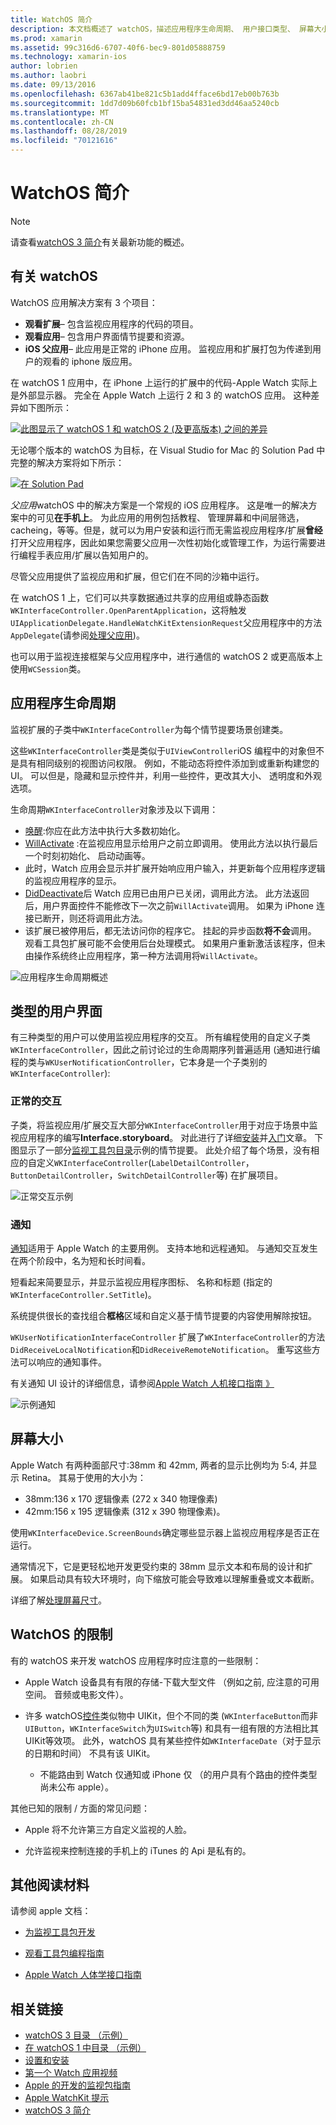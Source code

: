 ```yaml
---
title: WatchOS 简介
description: 本文档概述了 watchOS，描述应用程序生命周期、 用户接口类型、 屏幕大小、 限制和的详细信息。
ms.prod: xamarin
ms.assetid: 99c316d6-6707-40f6-bec9-801d05888759
ms.technology: xamarin-ios
author: lobrien
ms.author: laobri
ms.date: 09/13/2016
ms.openlocfilehash: 6367ab41be821c5b1add4fface6bd17eb00b763b
ms.sourcegitcommit: 1dd7d09b60fcb1bf15ba54831ed3dd46aa5240cb
ms.translationtype: MT
ms.contentlocale: zh-CN
ms.lasthandoff: 08/28/2019
ms.locfileid: "70121616"
---
```

# <a name="introduction-to-watchos"></a>WatchOS 简介

> [!NOTE]
> 请查看[watchOS 3 简介](~/ios/watchos/platform/introduction-to-watchos3/index.md)有关最新功能的概述。

## <a name="about-watchos"></a>有关 watchOS

WatchOS 应用解决方案有 3 个项目：

- **观看扩展**– 包含监视应用程序的代码的项目。
- **观看应用**– 包含用户界面情节提要和资源。
- **iOS 父应用**– 此应用是正常的 iPhone 应用。 监视应用和扩展打包为传递到用户的观看的 iphone 版应用。

在 watchOS 1 应用中，在 iPhone 上运行的扩展中的代码-Apple Watch 实际上是外部显示器。 完全在 Apple Watch 上运行 2 和 3 的 watchOS 应用。 这种差异如下图所示：

[![](intro-to-watchos-images/arch-sml.png "此图显示了 watchOS 1 和 watchOS 2 (及更高版本) 之间的差异")](intro-to-watchos-images/arch.png#lightbox)

无论哪个版本的 watchOS 为目标，在 Visual Studio for Mac 的 Solution Pad 中完整的解决方案将如下所示：

[![](intro-to-watchos-images/projectstructure-sml.png "在 Solution Pad")](intro-to-watchos-images/projectstructure.png#lightbox)

*父应用*watchOS 中的解决方案是一个常规的 iOS 应用程序。 这是唯一的解决方案中的可见**在手机上**。 为此应用的用例包括教程、 管理屏幕和中间层筛选，cacheing，等等。但是，就可以为用户安装和运行而无需监视应用程序/扩展**曾经**打开父应用程序，因此如果您需要父应用一次性初始化或管理工作，为运行需要进行编程手表应用/扩展以告知用户的。

尽管父应用提供了监视应用和扩展，但它们在不同的沙箱中运行。

在 watchOS 1 上，它们可以共享数据通过共享的应用组或静态函数`WKInterfaceController.OpenParentApplication`，这将触发`UIApplicationDelegate.HandleWatchKitExtensionRequest`父应用程序中的方法`AppDelegate`(请参阅[处理父应用](~/ios/watchos/app-fundamentals/parent-app.md))。

也可以用于监视连接框架与父应用程序中，进行通信的 watchOS 2 或更高版本上使用`WCSession`类。

## <a name="application-lifecycle"></a>应用程序生命周期

监视扩展的子类中`WKInterfaceController`为每个情节提要场景创建类。

这些`WKInterfaceController`类是类似于`UIViewController`iOS 编程中的对象但不是具有相同级别的视图访问权限。
例如，不能动态将控件添加到或重新构建您的 UI。
可以但是，隐藏和显示控件并，利用一些控件，更改其大小、 透明度和外观选项。

生命周期`WKInterfaceController`对象涉及以下调用：

- [唤醒](xref:WatchKit.WKInterfaceController.Awake*):你应在此方法中执行大多数初始化。
- [WillActivate](xref:WatchKit.WKInterfaceController.WillActivate) :在监视应用显示给用户之前立即调用。 使用此方法以执行最后一个时刻初始化、 启动动画等。
- 此时，Watch 应用会显示并扩展开始响应用户输入，并更新每个应用程序逻辑的监视应用程序的显示。
- [DidDeactivate](xref:WatchKit.WKInterfaceController.DidDeactivate)后 Watch 应用已由用户已关闭，调用此方法。 此方法返回后，用户界面控件不能修改下一次之前`WillActivate`调用。 如果为 iPhone 连接已断开，则还将调用此方法。
- 该扩展已被停用后，都无法访问你的程序它。 挂起的异步函数**将不会**调用。 观看工具包扩展可能不会使用后台处理模式。 如果用户重新激活该程序，但未由操作系统终止应用程序，第一种方法调用将`WillActivate`。

![](intro-to-watchos-images/wkinterfacecontrollerlifecycle.png "应用程序生命周期概述")

## <a name="types-of-user-interface"></a>类型的用户界面

有三种类型的用户可以使用监视应用程序的交互。
所有编程使用的自定义子类`WKInterfaceController`，因此之前讨论过的生命周期序列普遍适用 (通知进行编程的类与`WKUserNotificationController`，它本身是一个子类别的`WKInterfaceController`):

### <a name="normal-interaction"></a>正常的交互

子类，将监视应用/扩展交互大部分`WKInterfaceController`用于对应于场景中监视应用程序的编写**Interface.storyboard**。 对此进行了详细[安装](~/ios/watchos/get-started/installation.md)并[入门](~/ios/watchos/get-started/index.md)文章。
下图显示了一部分[监视工具包目录](https://docs.microsoft.com/samples/xamarin/ios-samples/watchos-watchkitcatalog)示例的情节提要。 此处介绍了每个场景，没有相应的自定义`WKInterfaceController`(`LabelDetailController`， `ButtonDetailController`，`SwitchDetailController`等) 在扩展项目。

![](intro-to-watchos-images/scenes.png "正常交互示例")

### <a name="notifications"></a>通知

[通知](~/ios/watchos/platform/notifications.md)适用于 Apple Watch 的主要用例。 支持本地和远程通知。 与通知交互发生在两个阶段中，名为短和长时间看。

短看起来简要显示，并显示监视应用程序图标、 名称和标题 (指定的`WKInterfaceController.SetTitle`)。

系统提供很长的查找组合**框格**区域和自定义基于情节提要的内容使用解除按钮。

`WKUserNotificationInterfaceController` 扩展了`WKInterfaceController`的方法`DidReceiveLocalNotification`和`DidReceiveRemoteNotification`。
重写这些方法可以响应的通知事件。

有关通知 UI 设计的详细信息，请参阅[Apple Watch 人机接口指南 》](https://developer.apple.com/library/prerelease/ios/documentation/UserExperience/Conceptual/WatchHumanInterfaceGuidelines/Notifications.html#//apple_ref/doc/uid/TP40014992-CH20-SW1)

![](intro-to-watchos-images/notifications.png "示例通知")

## <a name="screen-sizes"></a>屏幕大小

Apple Watch 有两种面部尺寸:38mm 和 42mm, 两者的显示比例均为 5:4, 并显示 Retina。 其易于使用的大小为：

- 38mm:136 x 170 逻辑像素 (272 x 340 物理像素)
- 42mm:156 x 195 逻辑像素 (312 x 390 物理像素)。

使用`WKInterfaceDevice.ScreenBounds`确定哪些显示器上监视应用程序是否正在运行。

通常情况下，它是更轻松地开发更受约束的 38mm 显示文本和布局的设计和扩展。
如果启动具有较大环境时，向下缩放可能会导致难以理解重叠或文本截断。

详细了解[处理屏幕尺寸](~/ios/watchos/app-fundamentals/screen-sizes.md)。


## <a name="limitations-of-watchos"></a>WatchOS 的限制

有的 watchOS 来开发 watchOS 应用程序时应注意的一些限制：

- Apple Watch 设备具有有限的存储-下载大型文件 （例如之前, 应注意的可用空间。 音频或电影文件）。

- 许多 watchOS[控件](~/ios/watchos/user-interface/index.md)类似物中 UIKit，但个不同的类 (`WKInterfaceButton`而非`UIButton`，`WKInterfaceSwitch`为`UISwitch`等) 和具有一组有限的方法相比其 UIKit等效项。 此外，watchOS 具有某些控件如`WKInterfaceDate`（对于显示的日期和时间） 不具有该 UIKit。

  - 不能路由到 Watch 仅通知或 iPhone 仅 （的用户具有个路由的控件类型尚未公布 apple）。

其他已知的限制 / 方面的常见问题：

- Apple 将不允许第三方自定义监视的人脸。

- 允许监视来控制连接的手机上的 iTunes 的 Api 是私有的。


## <a name="further-reading"></a>其他阅读材料

请参阅 apple 文档：

- [为监视工具包开发](https://developer.apple.com/library/prerelease/ios/documentation/General/Conceptual/WatchKitProgrammingGuide/index.html#//apple_ref/doc/uid/TP40014969-CH8-SW1)

- [观看工具包编程指南](https://developer.apple.com/library/prerelease/ios/documentation/General/Conceptual/WatchKitProgrammingGuide/DesigningaWatchKitApp.html)

- [Apple Watch 人体学接口指南](https://developer.apple.com/library/prerelease/ios/documentation/UserExperience/Conceptual/WatchHumanInterfaceGuidelines/index.html#//apple_ref/doc/uid/TP40014992-CH3-SW1)


## <a name="related-links"></a>相关链接

- [watchOS 3 目录 （示例）](https://docs.microsoft.com/samples/xamarin/ios-samples/watchos-watchkitcatalog)
- [在 watchOS 1 中目录 （示例）](https://docs.microsoft.com/samples/xamarin/ios-samples/watchos-watchkitcatalog)
- [设置和安装](~/ios/watchos/get-started/installation.md)
- [第一个 Watch 应用视频](https://blog.xamarin.com/your-first-watch-kit-app/)
- [Apple 的开发的监视包指南](https://developer.apple.com/library/prerelease/ios/documentation/General/Conceptual/WatchKitProgrammingGuide/index.html)
- [Apple WatchKit 提示](https://developer.apple.com/watchkit/tips/)
- [watchOS 3 简介](~/ios/watchos/platform/introduction-to-watchos3/index.md)
